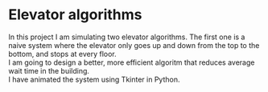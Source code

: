 # Elevator algorithms
In this project I am simulating two elevator algorithms. The first one is a naive system where the elevator only goes up and down from the top to the bottom, and stops at every floor. <br>
I am going to design a better, more efficient algoritm that reduces average wait time in the building. <br>
I have animated the system using Tkinter in Python.
